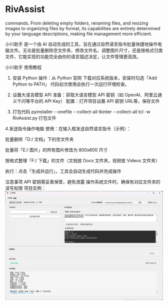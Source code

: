 # RivAssist
commands. From deleting empty folders, renaming files, and resizing images to organizing files by format, its capabilities are entirely determined by your language descriptions, making file management more efficient.

小川助手 是一个由 AI 自动生成的工具，旨在通过自然语言指令批量快捷地操作电脑文件。无论是批量删除空文件夹、修改文件名、调整图片尺寸，还是按格式归类文件，它能实现的功能完全由你的语言描述决定，让文件管理更高效。

小川助手 使用教程

1. 安装 Python
操作：从 Python 官网 下载对应系统版本，安装时勾选「Add Python to PATH」
代码初次使用会执行一次运行环境检查。

3. 设置大语言模型 API
准备：获取大语言模型 API 密钥（如 OpenAI、阿里云通义千问等平台的 API Key）
配置：打开项目设置 API 密钥 URL等，保存文件

4. 打包代码
pyinstaller --onefile --collect-all tkinter --collect-all tcl -w RivAssist.py 打包文件

4.发送指令操作电脑
使用：在输入框发送自然语言指令（示例）：

批量删除「D:/ 文档」下的空文件夹

批量将「E:/ 图片」的所有图片修改为 800x600 尺寸

按格式整理「F:/ 下载」的文件（文档放 Docs 文件夹，视频放 Videos 文件夹）

执行：点击「生成并运行」，工具会自动生成代码并完成操作

注意事项
API 密钥需妥善保管，避免泄露
操作系统文件时，确保有对应文件夹的读写权限
项目实例：
![运行截图](images/运行截图.png)
